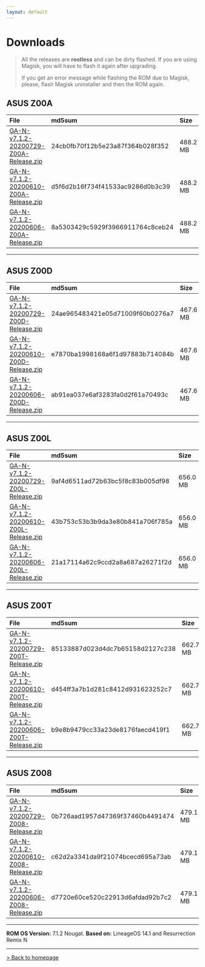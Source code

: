 ```yaml
---
layout: default
---
```


# Downloads

> All the releases are **rootless** and can be dirty flashed. If you are using Magisk, you will have to flash it again after upgrading.
>
>  If you get an error message while flashing the ROM due to Magisk, please, flash Magisk uninstaller and then the ROM again.



## ASUS Z00A

| File                                            | md5sum          | Size          |
|:------------------------------------------------|:------------------|:------------------|
| [GA-N-v7.1.2-20200729-Z00A-Release.zip](https://sourceforge.net/projects/groovyandroid/files/Z00A/GA-N-v7.1.2-20200729-Z00A-Release.zip/download)           | 24cb0fb70f12b5e23a87f364b028f352 | 488.2 MB |
| [GA-N-v7.1.2-20200610-Z00A-Release.zip](https://sourceforge.net/projects/groovyandroid/files/Z00A/GA-N-v7.1.2-20200610-Z00A-Release.zip/download)           | d5f6d2b16f734f41533ac9286d0b3c39 | 488.2 MB |
| [GA-N-v7.1.2-20200606-Z00A-Release.zip](https://sourceforge.net/projects/groovyandroid/files/Z00A/GA-N-v7.1.2-20200606-Z00A-Release.zip/download)           | 8a5303429c5929f3966911764c8ceb24 | 488.2 MB |

* * *

## ASUS Z00D

| File                                            | md5sum          | Size          |
|:------------------------------------------------|:------------------|:------------------|
| [GA-N-v7.1.2-20200729-Z00D-Release.zip](https://sourceforge.net/projects/groovyandroid/files/Z00D/GA-N-v7.1.2-20200729-Z00D-Release.zip/download)           | 24ae965483421e05d71009f60b0276a7 | 467.6 MB |
| [GA-N-v7.1.2-20200610-Z00D-Release.zip](https://sourceforge.net/projects/groovyandroid/files/Z00D/GA-N-v7.1.2-20200610-Z00D-Release.zip/download)           | e7870ba1998168a6f1d97883b714084b | 467.6 MB |
| [GA-N-v7.1.2-20200606-Z00D-Release.zip](https://sourceforge.net/projects/groovyandroid/files/Z00D/GA-N-v7.1.2-20200606-Z00D-Release.zip/download)           | ab91ea037e6af3283fa0d2f61a70493c | 467.6 MB |

* * *

## ASUS Z00L

| File                                            | md5sum          | Size          |
|:------------------------------------------------|:------------------|:------------------|
| [GA-N-v7.1.2-20200729-Z00L-Release.zip](https://sourceforge.net/projects/groovyandroid/files/Z00L/GA-N-v7.1.2-20200729-Z00L-Release.zip/download)           | 9af4d6511ad72b63bc5f8c83b005df98 | 656.0 MB |
| [GA-N-v7.1.2-20200610-Z00L-Release.zip](https://sourceforge.net/projects/groovyandroid/files/Z00L/GA-N-v7.1.2-20200610-Z00L-Release.zip/download)           | 43b753c53b3b9da3e80b841a706f785a | 656.0 MB |
| [GA-N-v7.1.2-20200606-Z00L-Release.zip](https://sourceforge.net/projects/groovyandroid/files/Z00L/GA-N-v7.1.2-20200606-Z00L-Release.zip/download)           | 21a17114a62c9ccd2a8a687a26271f2d | 656.0 MB |

* * *

## ASUS Z00T

| File                                            | md5sum          | Size          |
|:------------------------------------------------|:------------------|:------------------|
| [GA-N-v7.1.2-20200729-Z00T-Release.zip](https://sourceforge.net/projects/groovyandroid/files/Z00T/GA-N-v7.1.2-20200729-Z00T-Release.zip/download)           | 85133887d023d4dc7b65158d2127c238 | 662.7 MB |
| [GA-N-v7.1.2-20200610-Z00T-Release.zip](https://sourceforge.net/projects/groovyandroid/files/Z00T/GA-N-v7.1.2-20200610-Z00T-Release.zip/download)           | d454ff3a7b1d281c8412d931623252c7 | 662.7 MB |
| [GA-N-v7.1.2-20200606-Z00T-Release.zip](https://sourceforge.net/projects/groovyandroid/files/Z00T/GA-N-v7.1.2-20200606-Z00T-Release.zip/download)           | b9e8b9479cc33a23de8176faecd419f1 | 662.7 MB |

* * *

## ASUS Z008

| File                                            | md5sum          | Size          |
|:------------------------------------------------|:------------------|:------------------|
| [GA-N-v7.1.2-20200729-Z008-Release.zip](https://sourceforge.net/projects/groovyandroid/files/Z008/GA-N-v7.1.2-20200729-Z008-Release.zip/download)           | 0b726aad1957d47369f37460b4491474 | 479.1 MB |
| [GA-N-v7.1.2-20200610-Z008-Release.zip](https://sourceforge.net/projects/groovyandroid/files/Z008/GA-N-v7.1.2-20200610-Z008-Release.zip/download)           | c62d2a3341da9f21074bcecd695a73ab | 479.1 MB |
| [GA-N-v7.1.2-20200606-Z008-Release.zip](https://sourceforge.net/projects/groovyandroid/files/Z008/GA-N-v7.1.2-20200606-Z008-Release.zip/download)           | d7720e60ce520c22913d6afdad92b7c2 | 479.1 MB |

* * *

**ROM OS Version:** 7.1.2 Nougat. **Based on:** LineageOS 14.1 and Resurrection Remix N

* * *

[> Back to homepage](./)
